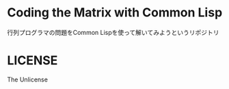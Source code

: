 # Coding the Matrix with Common Lisp
行列プログラマの問題をCommon Lispを使って解いてみようというリポジトリ

# LICENSE
The Unlicense
